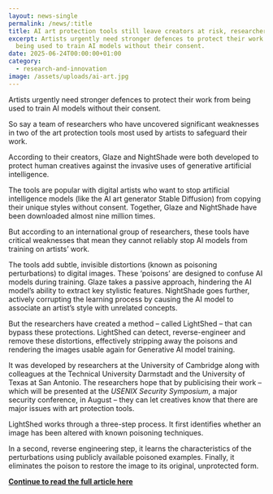 ```yaml
---
layout: news-single
permalink: /news/:title
title: AI art protection tools still leave creators at risk, researchers say
excerpt: Artists urgently need stronger defences to protect their work from
  being used to train AI models without their consent.
date: 2025-06-24T00:00:00+01:00
category:
  - research-and-innovation
image: /assets/uploads/ai-art.jpg
---
```

Artists urgently need stronger defences to protect their work from being used to train AI models without their consent.  

So say a team of researchers who have uncovered significant weaknesses in two of the art protection tools most used by artists to safeguard their work.

According to their creators, Glaze and NightShade were both developed to protect human creatives against the invasive uses of generative artificial intelligence.

The tools are popular with digital artists who want to stop artificial intelligence models (like the AI art generator Stable Diffusion) from copying their unique styles without consent. Together, Glaze and NightShade have been downloaded almost nine million times.

But according to an international group of researchers, these tools have critical weaknesses that mean they cannot reliably stop AI models from training on artists’ work.

The tools add subtle, invisible distortions (known as poisoning perturbations) to digital images. These ‘poisons’ are designed to confuse AI models during training. Glaze takes a passive approach, hindering the AI model’s ability to extract key stylistic features. NightShade goes further, actively corrupting the learning process by causing the AI model to associate an artist’s style with unrelated concepts.

But the researchers have created a method – called LightShed – that can bypass these protections. LightShed can detect, reverse-engineer and remove these distortions, effectively stripping away the poisons and rendering the images usable again for Generative AI model training.

It was developed by researchers at the University of Cambridge along with colleagues at the Technical University Darmstadt and the University of Texas at San Antonio. The researchers hope that by publicising their work – which will be presented at the *USENIX Security Symposium*, a major security conference, in August – they can let creatives know that there are major issues with art protection tools.

LightShed works through a three-step process. It first identifies whether an image has been altered with known poisoning techniques. 

In a second, reverse engineering step, it learns the characteristics of the perturbations using publicly available poisoned examples. Finally, it eliminates the poison to restore the image to its original, unprotected form.

**[Continue to read the full article here](https://www.cam.ac.uk/research/news/ai-art-protection-tools-still-leave-creators-at-risk-researchers-say)**
